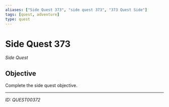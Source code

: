 ```yaml
---
aliases: ["Side Quest 373", "side quest 373", "373 Quest Side"]
tags: [quest, adventure]
type: quest
---
```


# Side Quest 373

*Side Quest*

## Objective
Complete the side quest objective.

---
*ID: QUEST00372*